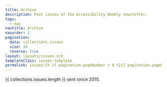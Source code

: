 ```yaml
---
title: Archive
description: Past issues of the Accessibility Weekly newsletter.
tags:
  - nav
navtitle: Archive
navorder: 1
pagination:
  data: collections.issues
  size: 10
  reverse: true
layout: layouts/issues.njk
templateClass: issues-template
permalink: issues/{% if pagination.pageNumber > 0 %}{{ pagination.pageNumber }}/{% endif %}index.html
---
```


{{ collections.issues.length }} sent since 2015.